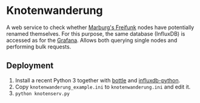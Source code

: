# Knotenwanderung

A web service to check whether [Marburg's Freifunk][ffmr] nodes have potentially
renamed themselves. For this purpose, the same database (InfluxDB) is accessed
as for the [Grafana][grafana]. Allows both querying single nodes and performing
bulk requests.


## Deployment

1. Install a recent Python 3 together with [bottle][] and [influxdb-python][].
2. Copy `knotenwanderung_example.ini` to `knotenwanderung.ini` and edit it.
3. `python knotenserv.py`


[ffmr]: https://marburg.freifunk.net/
[grafana]: https://grafana.hsmr.cc/
[influxdb-python]: https://github.com/influxdata/influxdb-python
[bottle]: https://bottlepy.org/docs/dev/
